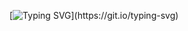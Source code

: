 [![Typing SVG](https://readme-typing-svg.demolab.com?font=Consolas&duration=2000&pause=1000&center=true&vCenter=true&multiline=true&repeat=false&width=435&height=100&lines=Hi!;I+am+Furkan+TURAL.;I+am+a+student+from+Turkey.)](https://git.io/typing-svg)
